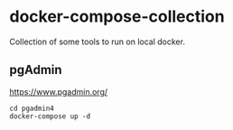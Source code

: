 # docker-compose-collection

Collection of some tools to run on local docker.

## pgAdmin

https://www.pgadmin.org/

    cd pgadmin4
    docker-compose up -d
